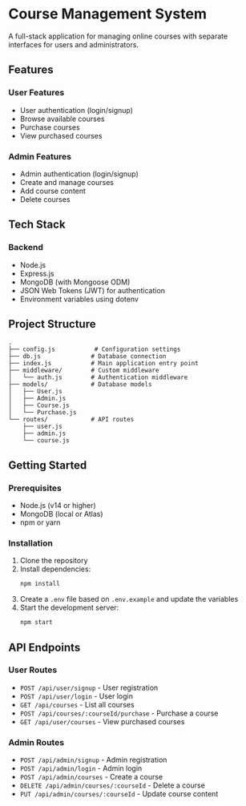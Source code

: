 # Course Management System

A full-stack application for managing online courses with separate interfaces for users and administrators.

## Features

### User Features
- User authentication (login/signup)
- Browse available courses
- Purchase courses
- View purchased courses

### Admin Features
- Admin authentication (login/signup)
- Create and manage courses
- Add course content
- Delete courses

## Tech Stack

### Backend
- Node.js
- Express.js
- MongoDB (with Mongoose ODM)
- JSON Web Tokens (JWT) for authentication
- Environment variables using dotenv

## Project Structure
```
.
├── config.js           # Configuration settings
├── db.js              # Database connection
├── index.js           # Main application entry point
├── middleware/        # Custom middleware
│   └── auth.js        # Authentication middleware
├── models/            # Database models
│   ├── User.js
│   ├── Admin.js
│   ├── Course.js
│   └── Purchase.js
└── routes/            # API routes
    ├── user.js
    ├── admin.js
    └── course.js
```

## Getting Started

### Prerequisites
- Node.js (v14 or higher)
- MongoDB (local or Atlas)
- npm or yarn

### Installation
1. Clone the repository
2. Install dependencies:
   ```bash
   npm install
   ```
3. Create a `.env` file based on `.env.example` and update the variables
4. Start the development server:
   ```bash
   npm start
   ```

## API Endpoints

### User Routes
- `POST /api/user/signup` - User registration
- `POST /api/user/login` - User login
- `GET /api/courses` - List all courses
- `POST /api/courses/:courseId/purchase` - Purchase a course
- `GET /api/user/courses` - View purchased courses

### Admin Routes
- `POST /api/admin/signup` - Admin registration
- `POST /api/admin/login` - Admin login
- `POST /api/admin/courses` - Create a course
- `DELETE /api/admin/courses/:courseId` - Delete a course
- `PUT /api/admin/courses/:courseId` - Update course content